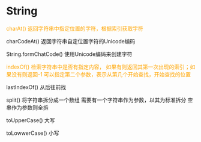 # String

 

<font color='orange'>charAt() 返回字符串中指定位置的字符，根据索引获取字符</font>

 

charCodeAt() 返回字符串自定位置字符的Unicode编码

 

String.formChatCode() 使用Unicode编码来创建字符

 

<font color='orange'>indexOf() 检索字符串中是否有指定内容， 如果有则返回其第一次出现的索引；如果没有则返回-1 可以指定第二个参数，表示从第几个开始查找，开始查找的位置</font>

lastIndexOf() 从后往前找

split() 将字符串拆分成一个数组 需要有一个字符串作为参数，以其为标准拆分 空串作为参数则全拆

toUpperCase() 大写

toLowwerCase() 小写